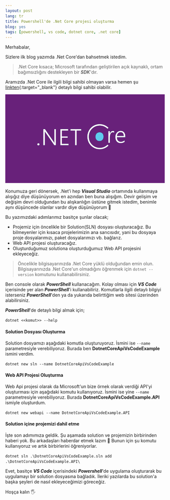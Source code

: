 ```yaml
---
layout: post
lang: tr
title: Powershell'de .Net Core projesi oluşturma
blog: yes
tags: [powershell, vs code, dotnet core, .net core]
---
```


Merhabalar,

Sizlere ilk blog yazımda .Net Core'dan bahsetmek istedim.
 
> .Net Core kısaca; Microsoft tarafından geliştirilen açık kaynaklı, ortam bağımsızlığını destekleyen bir ***SDK***'dır.
 
Aramızda .Net Core ile ilgili bilgi sahibi olmayan varsa hemen şu [linkten](https://docs.microsoft.com/tr-tr/dotnet/core/ ".NET Core Documentation"){:target="_blank"} detaylı bilgi sahibi olabilir.

![.Net Core](/img/2020-04-10-powershell-de-dotnet-core-projesi-olusturma/netcore.png ".Net Core")

Konumuza geri dönersek, .Net'i hep ***Visual Studio*** ortamında kullanmaya alışığız diye düşünüyorum en azından ben buna alışığım. Devir gelişim ve değişim devri olduğundan bu alışkanlığın üstüne gitmek istedim, benimle aynı düşüncede olanlar vardır diye düşünüyorum 🙂

Bu yazımızdaki adımlarımız basitçe şunlar olacak;

* Projemiz için öncelikle bir Solution(SLN) dosyası oluşturacağız. Bu bilmeyenler için kısaca projelerimizin ana sarıcısıdır, yani bu dosyaya proje dosyalarımızı, paket dosyalarımızı vb. bağlarız.
* Web API projesi oluşturacağız.
* Oluşturduğumuz solutiona oluşturduğumuz Web API projesini ekleyeceğiz.

> Öncelikle bilgisayarınızda .Net Core yüklü olduğundan emin olun. Bilgisayarınızda .Net Core'un olmadığını öğrenmek için `dotnet --version` komutunu kullanabilirsiniz. 

Ben console olarak ***PowerShell*** kullanacağım. Kolay olması için ***VS Code*** içerisinde yer alan ***PowerShell***'i kullanabiliriz. Komutlarla ilgili detaylı bilgiyi isterseniz ***PowerShell***'den ya da yukarıda belirttiğim web sitesi üzerinden alabilirsiniz. 

***PowerShell***'de detaylı bilgi almak için;

`dotnet <<komut>> --help`

#### Solution Dosyası Oluşturma

Solution dosyamızı aşağıdaki komutla oluşturuyoruz. İsmini ise `--name` parametresiyle verebiliyoruz. Burada ben **DotnetCoreApiVsCodeExample** ismini verdim.

`dotnet new sln --name DotnetCoreApiVsCodeExample`

#### Web API Projesi Oluşturma

Web Api projesi olarak da Microsoft'un bize örnek olarak verdiği API'yi oluşturması için aşağıdaki komutu kullanıyoruz. İsmini ise yine `--name` parametresiyle verebiliyoruz. Burada **DotnetCoreApiVsCodeExample.API** ismiyle oluşturdum.

`dotnet new webapi --name DotnetCoreApiVsCodeExample.API`

#### Solution içine projemizi dahil etme

İşte son adımımıza geldik. Şu aşamada solution ve projemizin birbirinden haberi yok. Bu arkadaşları haberdar etmek lazım 🙂 Bunun için şu komutu kullanıyoruz ve artık birbirlerini öğreniyorlar.

`dotnet sln .\DotnetCoreApiVsCodeExample.sln add .\DotnetCoreApiVsCodeExample.API\`

Evet, basitçe ***VS Code*** içerisindeki ***Powershell***'de uygulama oluşturarak bu uygulamayı bir solution dosyasına bağladık. İleriki yazılarda bu solution'a başka şeyleri de nasıl ekleyeceğimizi göreceğiz.

Hoşça kalın 🖐
